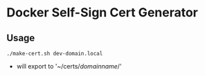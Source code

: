 # Docker Self-Sign Cert Generator

## Usage
`./make-cert.sh dev-domain.local`
- will export to '~/certs/*domainname*/'